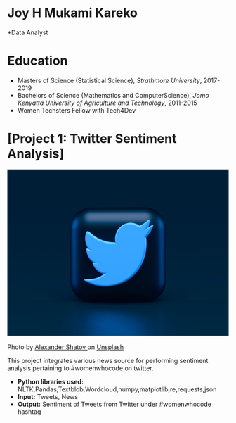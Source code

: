 # Joy H Mukami Kareko
*Data Analyst

# Education
* Masters of Science (Statistical Science), *Strathmore University*, 2017-2019
* Bachelors of Science (Mathematics and ComputerScience), *Jomo Kenyatta University of Agriculture and Technology*, 2011-2015
* Women Techsters Fellow with Tech4Dev

# [Project 1: Twitter Sentiment Analysis]
![alt text](alexander-shatov-k1xf2D7jWUs-unsplash.jpg)
 
Photo by 
<a href="https://unsplash.com/@alexbemore?utm_source=unsplash&utm_medium=referral&utm_content=creditCopyText">
Alexander Shatov
</a> 
on 
<a href="https://unsplash.com/s/photos/twitter?utm_source=unsplash&utm_medium=referral&utm_content=creditCopyText">
Unsplash
</a>

This project integrates various news source for performing sentiment analysis pertaining to #womenwhocode on twitter.
* **Python libraries used:** NLTK,Pandas,Textblob,Wordcloud,numpy,matplotlib,re,requests,json
* **Input:** Tweets, News
* **Output:** Sentiment of Tweets from Twitter under #womenwhocode hashtag

